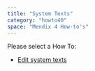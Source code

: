 ```yaml
---
title: "System Texts"
category: "howto40"
space: "Mendix 4 How-to's"
---
```

Please select a How To:

*   [Edit system texts](Edit+system+texts)